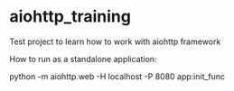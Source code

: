 # aiohttp_training
Test project to learn how to work with aiohttp framework

How to run as a standalone application:

python -m aiohttp.web -H localhost -P 8080 app:init_func
